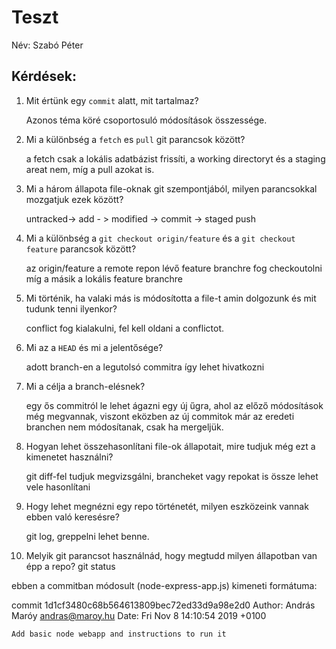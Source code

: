# Teszt

Név: Szabó Péter 

## Kérdések:

1. Mit értünk egy `commit` alatt, mit tartalmaz?

	Azonos téma köré csoportosuló módosítások összessége. 

1. Mi a különbség a `fetch` es `pull` git parancsok között?

	a fetch  csak a lokális adatbázist frissíti, a working directoryt és a staging areat nem, míg a pull azokat is. 


1. Mi a három állapota file-oknak git szempontjából, milyen parancsokkal mozgatjuk ezek között?
	
	untracked->  add - > modified -> commit -> staged push 

1. Mi a különbség a `git checkout origin/feature` és a `git checkout feature` parancsok között?

	az origin/feature a remote repon lévő feature branchre fog checkoutolni míg a másik a lokális feature branchre

1. Mi történik, ha valaki más is módosította a file-t amin dolgozunk és mit tudunk tenni ilyenkor?
	
	conflict fog kialakulni, fel kell oldani a conflictot.

1. Mi az a `HEAD` és mi a jelentősége?
	
	adott branch-en a legutolsó commitra így lehet hivatkozni

1. Mi a célja a branch-elésnek?

	egy ős commitról le lehet ágazni egy új űgra, ahol az előző módosítások még megvannak, viszont eközben
	 az új commitok már az eredeti branchen nem módosítanak, csak ha mergeljük.

1. Hogyan lehet összehasonlítani file-ok állapotait, mire tudjuk még ezt a kimenetet használni?
	
	 git diff-fel tudjuk megvizsgálni, brancheket vagy repokat is össze lehet vele hasonlítani 

1. Hogy lehet megnézni egy repo történetét, milyen eszközeink vannak ebben való keresésre?

	git log, greppelni lehet benne.

1. Melyik git parancsot használnád, hogy megtudd milyen állapotban van épp a repo?
	 git status


ebben a commitban módosult (node-express-app.js) kimeneti formátuma: 

commit 1d1cf3480c68b564613809bec72ed33d9a98e2d0
Author: András Maróy <andras@maroy.hu>
Date:   Fri Nov 8 14:10:54 2019 +0100

    Add basic node webapp and instructions to run it


